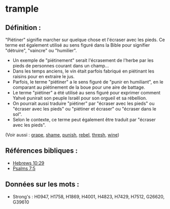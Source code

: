 # trample

## Définition :

"Piétiner" signifie marcher sur quelque chose et l'écraser avec les pieds. Ce terme est également utilisé au sens figuré dans la Bible pour signifier "détruire", "vaincre" ou "humilier".

* Un exemple de "piétinement" serait l'écrasement de l'herbe par les pieds de personnes courant dans un champ...
* Dans les temps anciens, le vin était parfois fabriqué en piétinant les raisins pour en extraire le jus.
* Parfois, le terme "piétiner" a le sens figuré de "punir en humiliant", en le comparant au piétinement de la boue pour une aire de battage.
* Le terme "piétiner" a été utilisé au sens figuré pour exprimer comment Yahvé punirait son peuple Israël pour son orgueil et sa rébellion.
* On pourrait aussi traduire "piétiner" par "écraser avec les pieds" ou "écraser avec les pieds" ou "piétiner et écraser" ou "écraser dans le sol".
* Selon le contexte, ce terme peut également être traduit par "écraser avec les pieds".

(Voir aussi : [grape](../other/grape.md), [shame](../other/shame.md), [punish](../other/punish.md), [rebel](../other/rebel.md), [thresh](../other/thresh.md), [wine](../other/wine.md))

## Références bibliques :

* [Hebrews 10:29](rc://en/tn/help/heb/10/29)
* [Psalms 7:5](rc://en/tn/help/psa/007/5)

## Données sur les mots :

* Strong's : H0947, H1758, H1869, H4001, H4823, H7429, H7512, G26620, G39610
